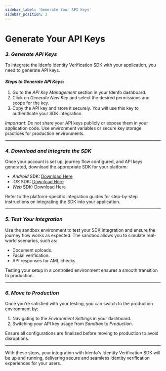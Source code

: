 ```yaml
---
sidebar_label: 'Generate Your API Keys'
sidebar_position: 3
---
```


# Generate Your API Keys

### *3. Generate API Keys*  

To integrate the Idenfo Identity Verification SDK with your application, you need to generate API keys.  

#### *Steps to Generate API Keys*:  
1. Go to the *API Key Management* section in your Idenfo dashboard.  
2. Click on *Generate New Key* and select the desired permissions and scope for the key.  
3. Copy the API key and store it securely. You will use this key to authenticate your SDK integration.  

*Important*: Do not share your API keys publicly or expose them in your application code. Use environment variables or secure key storage practices for production environments.

---

### *4. Download and Integrate the SDK*  

Once your account is set up, journey flow configured, and API keys generated, download the appropriate SDK for your platform:  

- *Android* SDK: [Download Here](#)  
- *iOS* SDK: [Download Here](#)  
- *Web* SDK: [Download Here](#)  

Refer to the platform-specific integration guides for step-by-step instructions on integrating the SDK into your application.  

---

### *5. Test Your Integration*  

Use the sandbox environment to test your SDK integration and ensure the journey flow works as expected. The sandbox allows you to simulate real-world scenarios, such as:  
- Document uploads.  
- Facial verification.  
- API responses for AML checks.  

Testing your setup in a controlled environment ensures a smooth transition to production.

---

### *6. Move to Production*  

Once you’re satisfied with your testing, you can switch to the production environment by:  
1. Navigating to the *Environment Settings* in your dashboard.  
2. Switching your API key usage from *Sandbox* to *Production*.  

Ensure all configurations are finalized before moving to production to avoid disruptions.  

---

With these steps, your integration with Idenfo's Identity Verification SDK will be up and running, delivering secure and seamless identity verification experiences for your users.
